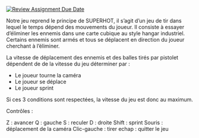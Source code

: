 [![Review Assignment Due Date](https://classroom.github.com/assets/deadline-readme-button-24ddc0f5d75046c5622901739e7c5dd533143b0c8e959d652212380cedb1ea36.svg)](https://classroom.github.com/a/K4tHMYj_)

Notre jeu reprend le principe de SUPERHOT, il s’agit d’un jeu de tir dans lequel le temps dépend des mouvements du joueur.
Il consiste à essayer d’éliminer les ennemis dans une carte cubique au style hangar industriel.  Certains ennemis sont armés et tous se déplacent en direction du joueur cherchant à l’éliminer.

La vitesse de déplacement des ennemis et des balles tirés par pistolet dépendent de de la vitesse du jeu déterminer par :
- Le joueur tourne la caméra 
- Le joueur se déplace 
- Le joueur sprint 

Si ces 3 conditions sont respectées, la vitesse du jeu est donc au maximum.



Contrôles :

Z : avancer
Q : gauche
S : reculer
D : droite
Shift : sprint
Souris : déplacement de la caméra
Clic-gauche : tirer
echap : quitter le jeu